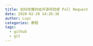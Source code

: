 ```yaml
---
title: 如何优雅的给开源项目提 Pull Request
date: 2020-02-20 14:26:36
author: Luyc
categories: 教程 
tags: 
  - github
  - git
---
```


